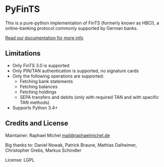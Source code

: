 PyFinTS
=======

This is a pure-python implementation of FinTS (formerly known as HBCI), a
online-banking protocol commonly supported by German banks.


[Read our documentation for more info](https://python-fints.readthedocs.io)

Limitations
-----------

* Only FinTS 3.0 is supported
* Only PIN/TAN authentication is supported, no signature cards
* Only the following operations are supported:
  * Fetching bank statements
  * Fetching balances
  * Fetching holdings
  * SEPA transfers and debits (only with required TAN and with specific TAN methods)
* Supports Python 3.4+

Credits and License
-------------------

Maintainer: Raphael Michel <mail@raphaelmichel.de>

Big thanks to: Daniel Nowak, Patrick Braune, Mathias Dalheimer, Christopher Grebs, Markus Schindler

License: LGPL
